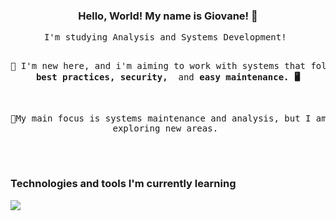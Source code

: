 <header>
  <div class="text-containers"> <!-- Hi, this is a header for an "about me"! -->
    <h3> Hello, World! My name is Giovane! 👋</h3>
    <pre>
I'm studying Analysis and Systems Development! 

👋 I'm new here, and i'm aiming to work with systems that follow <b> best practices, security, </b> and <b>easy maintenance. 🖥️</b>

🔭My main focus is systems maintenance and analysis, but I am open to exploring new areas.
    </pre>
  </div>
</header>
<body> <!-- Tecnichal Informations! -->
  <div class="main">
    <h3> Technologies and tools I'm currently learning </h3>
    <img src="https://skillicons.dev/icons?i=git,python,html,css,ruby"/>
  </div>
</body>
<!-- I'm using "header" and "body" to show a bit of knowledge. -->
